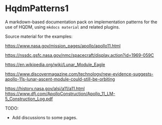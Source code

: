 # HqdmPatterns1

A markdown-based documentation pack on implementation patterns for the use of HQDM, using ```mkdocs material``` and related plugins.

Source material for the examples:

https://www.nasa.gov/mission_pages/apollo/apollo11.html

https://nssdc.gsfc.nasa.gov/nmc/spacecraft/display.action?id=1969-059C

https://en.wikipedia.org/wiki/Lunar_Module_Eagle

https://www.discovermagazine.com/technology/new-evidence-suggests-apollo-11s-lunar-ascent-module-could-still-be-orbiting


https://history.nasa.gov/alsj/a11/a11.html
https://www.dfj.com/ApolloConstruction/Apollo_11_LM-5_Construction_Log.pdf


TODO:
- Add discussions to some pages.